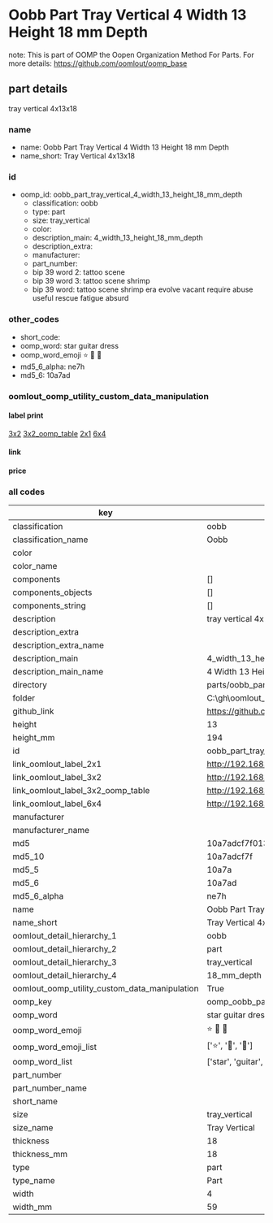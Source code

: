# Oobb Part Tray Vertical 4 Width 13 Height 18 mm Depth  

note: This is part of OOMP the Oopen Organization Method For Parts. For more details: https://github.com/oomlout/oomp_base

##  part details
  



tray vertical 4x13x18



### name
* name: Oobb Part Tray Vertical 4 Width 13 Height 18 mm Depth
* name_short: Tray Vertical 4x13x18 
### id
* oomp_id: oobb_part_tray_vertical_4_width_13_height_18_mm_depth
  * classification: oobb
  * type: part
  * size: tray_vertical
  * color: 
  * description_main: 4_width_13_height_18_mm_depth
  * description_extra: 
  * manufacturer: 
  * part_number: 
  * bip 39 word 2: tattoo scene
  * bip 39 word 3: tattoo scene shrimp
  * bip 39 word: tattoo scene shrimp era evolve vacant require abuse useful rescue fatigue absurd

### other_codes
* short_code: 
* oomp_word: star guitar dress
* oomp_word_emoji :star: :guitar: :dress:
* md5_6_alpha: ne7h
* md5_6: 10a7ad






### oomlout_oomp_utility_custom_data_manipulation
#### label print
[3x2](http://192.168.1.245:1112/?label=oomp%20ne7h)
[3x2_oomp_table](http://192.168.1.108:1112/?label=oomp%20ne7h)
[2x1](http://192.168.1.242:1112/?label=oomp%20ne7h)
[6x4](http://192.168.1.55:1112/?label=oomp%20ne7h)    

#### link

                              

#### price







### all codes 
| key | value |  
| --- | --- |  
| classification | oobb |  
| classification_name | Oobb |  
| color |  |  
| color_name |  |  
| components | [] |  
| components_objects | [] |  
| components_string | [] |  
| description | tray vertical 4x13x18 |  
| description_extra |  |  
| description_extra_name |  |  
| description_main | 4_width_13_height_18_mm_depth |  
| description_main_name | 4 Width 13 Height 18 mm Depth |  
| directory | parts/oobb_part_tray_vertical_4_width_13_height_18_mm_depth |  
| folder | C:\gh\oomlout_oobb_version_4_generated_parts\parts\oobb_part_tray_vertical_4_width_13_height_18_mm_depth |  
| github_link | https://github.com/oomlout/oomlout_oomp_part_src/tree/main/parts/oobb_part_tray_vertical_4_width_13_height_18_mm_depth |  
| height | 13 |  
| height_mm | 194 |  
| id | oobb_part_tray_vertical_4_width_13_height_18_mm_depth |  
| link_oomlout_label_2x1 | http://192.168.1.242:1112/?label=oomp%20ne7h |  
| link_oomlout_label_3x2 | http://192.168.1.245:1112/?label=oomp%20ne7h |  
| link_oomlout_label_3x2_oomp_table | http://192.168.1.108:1112/?label=oomp%20ne7h |  
| link_oomlout_label_6x4 | http://192.168.1.55:1112/?label=oomp%20ne7h |  
| manufacturer |  |  
| manufacturer_name |  |  
| md5 | 10a7adcf7f0136e3c1a714c58e7026f2 |  
| md5_10 | 10a7adcf7f |  
| md5_5 | 10a7a |  
| md5_6 | 10a7ad |  
| md5_6_alpha | ne7h |  
| name | Oobb Part Tray Vertical 4 Width 13 Height 18 mm Depth |  
| name_short | Tray Vertical 4x13x18  |  
| oomlout_detail_hierarchy_1 | oobb |  
| oomlout_detail_hierarchy_2 | part |  
| oomlout_detail_hierarchy_3 | tray_vertical |  
| oomlout_detail_hierarchy_4 | 18_mm_depth |  
| oomlout_oomp_utility_custom_data_manipulation | True |  
| oomp_key | oomp_oobb_part_tray_vertical_4_width_13_height_18_mm_depth |  
| oomp_word | star guitar dress |  
| oomp_word_emoji | :star: :guitar: :dress: |  
| oomp_word_emoji_list | [':star:', ':guitar:', ':dress:'] |  
| oomp_word_list | ['star', 'guitar', 'dress'] |  
| part_number |  |  
| part_number_name |  |  
| short_name |  |  
| size | tray_vertical |  
| size_name | Tray Vertical |  
| thickness | 18 |  
| thickness_mm | 18 |  
| type | part |  
| type_name | Part |  
| width | 4 |  
| width_mm | 59 |  

